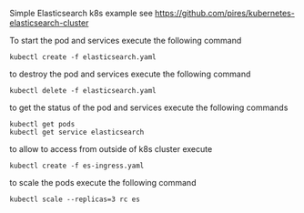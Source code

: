 Simple Elasticsearch k8s example see https://github.com/pires/kubernetes-elasticsearch-cluster

To start the pod and services execute the following command

```
kubectl create -f elasticsearch.yaml
```

to destroy the pod and services execute the following command

```
kubectl delete -f elasticsearch.yaml
```

to get the status of the pod and services execute the following commands
```
kubectl get pods
kubectl get service elasticsearch
```

to allow to access from outside of k8s cluster execute

```
kubectl create -f es-ingress.yaml
```

to scale the pods execute the following command

```
kubectl scale --replicas=3 rc es
```